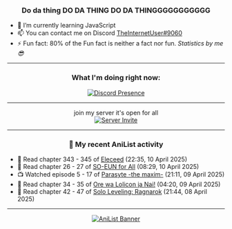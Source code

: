 <div align="center">

### Do da thing DO DA THING DO DA THINGGGGGGGGGGG
</div>

- 🌱 I’m currently learning JavaScript
- 📫 You can contact me on Discord [TheInternetUser#9060](https://discord.com/users/534117072796385300)
- ⚡ Fun fact: 80% of the Fun fact is neither a fact nor fun. _Statistics by me 😎_
<hr>

<div align="center">

### What I'm doing right now:
[![Discord Presence](https://lanyard.cnrad.dev/api/534117072796385300)](https://discord.com/users/534117072796385300)
<hr>

join my server it's open for all <br>
[![Server Invite](https://invidget.switchblade.xyz/bfYgVHxrSs)](https://discord.gg/bfYgVHxrSs)

<hr>
  
### 🌸 My recent AniList activity

</div>

<!-- ANILIST_ACTIVITY:start -->

-   📖 Read chapter 343 - 345 of [Eleceed](https://anilist.co/manga/106929) (22:35, 10 April 2025)
-   📖 Read chapter 26 - 27 of [SO-EUN for All](https://anilist.co/manga/179218) (08:29, 10 April 2025)
-   📺 Watched episode 5 - 17 of [Parasyte -the maxim-](https://anilist.co/anime/20623) (21:11, 09 April 2025)
-   📖 Read chapter 34 - 35 of [Ore wa Lolicon ja Nai!](https://anilist.co/manga/115209) (04:20, 09 April 2025)
-   📖 Read chapter 42 - 47 of [Solo Leveling: Ragnarok](https://anilist.co/manga/179445) (21:44, 08 April 2025)

<!-- ANILIST_ACTIVITY:end -->
<hr>

<div align="center">

[![AniList Banner](https://img.anili.st/User/929966)](https://anilist.co/user/TheInternetUser)

<!-- ![Profile views](https://gpvc.arturio.dev/TheInternetUse7) Since 2023-01-09 -->
<br>


</div>
